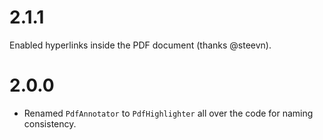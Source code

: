 # 2.1.1

Enabled hyperlinks inside the PDF document (thanks @steevn).

# 2.0.0

* Renamed `PdfAnnotator` to `PdfHighlighter` all over the code for naming consistency.
